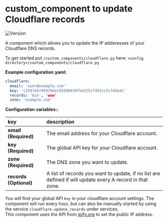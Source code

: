 # custom_component to update Cloudflare records
![Version](https://img.shields.io/badge/version-2.0.1-green.svg?style=for-the-badge)
  
A component which allows you to update the IP adderesses of your Cloudflare DNS records.
  
To get started put `/custom_components/cloudflare.py` here:
`<config directory>/custom_components/cloudflare.py`  
  
**Example configuration.yaml:**
```yaml
cloudflare:
  email: 'user@example.com'
  key: 'c2547eb745079dac9320b638f5e225cf483cc5cfdda41'
  records: 'bin', 'www'
  zone: 'example.com'
```
**Configuration variables::**  
  
key | description  
:--- | :---  
**email (Required)** | The email address for your Cloudflare account.  
**key (Required)** | The global API key for your Cloudflare account.  
**zone (Required)** | The DNS zone you want to update.  
**records (Optional)** | A list of records you want to update, if no list are defined if will update every A record in that zone.  
You will find your global API `key` in your cloudflare account settings.
The component will run every hour, but can also be manually started by using the service `cloudflare.update_records` under services.  
This component uses the API from [ipify.org](https://www.ipify.org/) to set the public IP address.